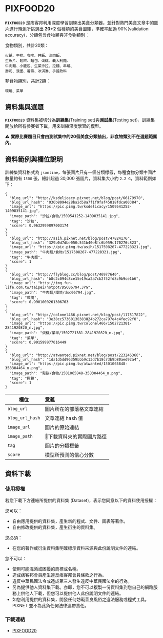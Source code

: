 # PIXFOOD20

**`PIXFOOD20`** 是痞客邦利用深度學習訓練出美食分類器，並針對熱門美食文章中的圖片進行預測所挑選出 **20+2** 個種類的美食圖庫，準確率超過 90%(validation accuracy)，分類包含食物類與非食物類別：

食物類別，共計20類：
```
火鍋、牛排、咖啡、丼飯、滷肉飯、
生魚片、鬆餅、麵包、蛋糕、義大利麵、
牛肉麵、小籠包、生菜沙拉、拉麵、串燒、
壽司、漢堡、薯條、冰淇淋、手搖飲料
```

非食物類別，共計2類：
```
環境、菜單
```

## 資料集與選題

**`PIXFOOD20`** 資料集被切分為**訓練集**(Training set)與**測試集**(Testing set)，訓練集開放給所有參賽者下載，用來訓練深度學習的模型。

⚠️ **實際比賽題目只會由測試集中的20個美食分類抽出，非食物類別不在選題範圍內**。

## 資料範例與欄位說明

訓練集資料格式為 `jsonline`，每張圖片只有一個分類標籤，每種食物分類中圖片數量約有 `1500` 張，總計超過 30,000 張圖片，資料集大小約 `2.2 G`，資料範例如下：

```
{
  "blog_url": "http://ksdelicacy.pixnet.net/blog/post/66179970",
  "blog_url_hash": "036b8094e28ba2d58a7f1f9faf45818fdca00384",
  "image_url": "https://pic.pimg.tw/ksdelicacy/1509541252-1409835141.jpg",
  "image_path": "沙拉/食物/1509541252-1409835141.jpg",
  "tag": "沙拉",
  "score": 0.9632999897003174
}
{
  "blog_url": "http://asih.pixnet.net/blog/post/47824176",
  "blog_url_hash": "329b0d7dbe050c541b40e8fc6b959c170276c823",
  "image_url": "https://pic.pimg.tw/asih/1517508267-477228321.jpg",
  "image_path": "牛肉麵/食物/1517508267-477228321.jpg",
  "tag": "牛肉麵",
  "score": 1
}
{
  "blog_url": "http://flyblog.cc/blog/post/46977640",
  "blog_url_hash": "b8c2c094c8ce15e19ca2a7cb2f52fd8c9b9ce1b6",
  "image_url": "http://img.fun-life.com.tw/taipei/hotpot/DSC06794.JPG",
  "image_path": "牛肉麵/環境/dsc06794.jpg",
  "tag": "環境",
  "score": 0.9901000261306763
}
{
  "blog_url": "http://colonel466.pixnet.net/blog/post/117517822",
  "blog_url_hash": "3e38cc57360130383824b272ca797e4c4fec92f0",
  "image_url": "https://pic.pimg.tw/colonel466/1502721381-2841920820_n.jpg",
  "image_path": "蛋糕/菜單/1502721381-2841920820_n.jpg",
  "tag": "菜單",
  "score": 0.991599977016449
}
{
  "blog_url": "http://atwanted.pixnet.net/blog/post/223246366",
  "blog_url_hash": "1da1d5dd96359bbb9c13d7b18c73b9b80aed92a4",
  "image_url": "https://pic.pimg.tw/atwanted/1501065848-358304464_n.png",
  "image_path": "鬆餅/食物/1501065848-358304464_n.png",
  "tag": "鬆餅",
  "score": 1
}
```

欄位             |意義
----------------|:------------------
`blog_url`      | 圖片所在的部落格文章連結
`blog_url_hash` | 文章連結 hash 值
`image_url`     | 圖片的原始連結
`image_path`    | 下載資料夾的實際圖片路徑
`tag`           | 圖片的分類標籤
`score`         | 模型所預測的信心分數



## 資料下載

### 使用授權
若您下載下方連結所提供的資料集 (Dataset)，表示您同意以下的資料使用授權：

您可以：
* 自由應用提供的資料集，產生新的程式、文件、圖表等著作。
* 自由修改提供的資料集，產生衍生的資料集。

您必須：
* 在您的著作或衍生資料集明確標示資料來源與此份說明文件的連結。

您不可以：
* 使用可能混淆或困擾的商標或名稱。
* 造成痞客邦會員產生違反痞客邦會員條款之行為。
* 違反中華民國法令或造成第三人發生違反中華民國法令的行為。
* 另為提供他人資料集下載。亦即，您不可以複製一份資料集到您自己的網路服務上供他人下載，但您可以提供他人此份說明文件的連結。
* 如您利用提供的資料集，開發任何妨礙善良風俗之違法服務或程式工具，PIXNET 並不為此負任何法律連帶責任。

### 下載連結

* [PIXFOOD20](https://storage.googleapis.com/2017-hackathon-data-download/2018-pixnet-hackathon/pixfood20.tar.gz)

